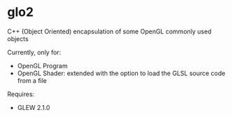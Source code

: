 # glo2
C++ (Object Oriented) encapsulation of some OpenGL commonly used objects

Currently, only for:

- OpenGL Program
- OpenGL Shader: extended with the option to load the GLSL source code from a file

Requires:

  - GLEW 2.1.0

